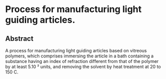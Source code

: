 # Process for manufacturing light guiding articles.

## Abstract
A process for manufacturing light guiding articles based on vitreous polymers, which comprises immersing the article in a bath containing a substance having an index of refraction different from that of the polymer by at least 5.10 ² units, and removing the solvent by heat treatment at 20 to 150 C.